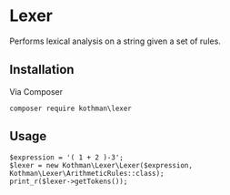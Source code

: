 # Lexer

Performs lexical analysis on a string given a set of rules.

## Installation
Via Composer
```
composer require kothman\lexer
```

## Usage

```
$expression = '( 1 + 2 )-3';
$lexer = new Kothman\Lexer\Lexer($expression, Kothman\Lexer\ArithmeticRules::class);
print_r($lexer->getTokens());
```
